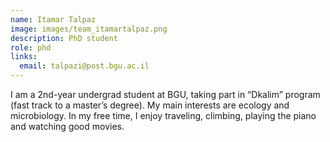 ```yaml
---
name: Itamar Talpaz
image: images/team_itamartalpaz.png
description: PhD student
role: phd
links:
  email: talpazi@post.bgu.ac.il
---
```


I am a 2nd-year undergrad student at BGU, taking part in “Dkalim” program (fast track to a master’s degree). My main interests are ecology and microbiology. In my free time, I enjoy traveling, climbing, playing the piano and watching good movies.

